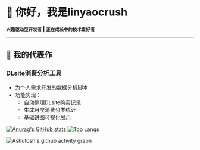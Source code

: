 # 🌱 你好，我是linyaocrush

**`兴趣驱动型开发者` | `正在成长中的技术爱好者`**

---

## 🎯 我的代表作

### [DLsite消费分析工具](https://github.com/linyaocrush/DLsite-Purchase-Analyzer)
- 为个人需求开发的数据分析脚本
- 功能实现：
  - 自动整理DLsite购买记录
  - 生成月度消费分类统计
  - 基础饼图可视化展示

[![Anurag's GitHub stats](https://github-readme-stats.vercel.app/api?username=linyaocrush&show_icons=true&theme=ambient_gradient)](https://github.com/anuraghazra/github-readme-stats)  ![Top Langs](https://github-readme-stats.vercel.app/api/top-langs/?username=linyaocrush&show_icons=true&theme=ambient_gradient)

![Ashutosh's github activity graph](https://github-readme-activity-graph.vercel.app/graph?username=linyaocrush)
